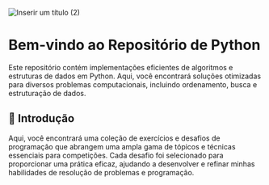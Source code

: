
![Inserir um título (2)](https://github.com/user-attachments/assets/aed4ef8f-3024-4d0b-a662-df141b30aa84)


# Bem-vindo ao Repositório de Python 
Este repositório contém implementações eficientes de algoritmos e estruturas de dados em Python. Aqui, você encontrará soluções otimizadas para diversos problemas computacionais, incluindo ordenamento, busca e estruturação de dados.

## 🚀 Introdução

Aqui, você encontrará uma coleção de exercícios e desafios de programação que abrangem uma ampla gama de tópicos e técnicas essenciais para competições. Cada desafio foi selecionado para proporcionar uma prática eficaz, ajudando a desenvolver e refinar minhas habilidades de resolução de problemas e programação.

